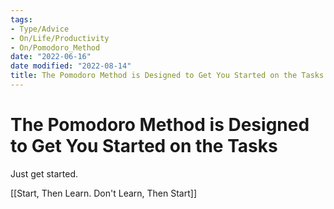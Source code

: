 ```yaml
---
tags:
- Type/Advice
- On/Life/Productivity
- On/Pomodoro_Method
date: "2022-06-16"
date modified: "2022-08-14"
title: The Pomodoro Method is Designed to Get You Started on the Tasks
---
```


# The Pomodoro Method is Designed to Get You Started on the Tasks
Just get started.

[[Start, Then Learn. Don't Learn, Then Start]]
